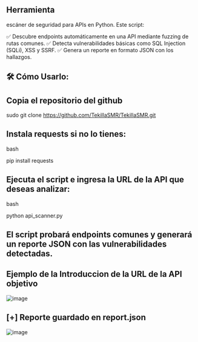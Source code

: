 Herramienta
-----------
escáner de seguridad para APIs en Python. Este script:

✅ Descubre endpoints automáticamente en una API mediante fuzzing de rutas comunes.
✅ Detecta vulnerabilidades básicas como SQL Injection (SQLi), XSS y SSRF.
✅ Genera un reporte en formato JSON con los hallazgos.




🛠 Cómo Usarlo:
------------------

Copia el repositorio del github
---------------------------------
sudo git clone https://github.com/TekillaSMR/TekillaSMR.git

Instala requests si no lo tienes:
---------------------------------

bash

pip install requests

Ejecuta el script e ingresa la URL de la API que deseas analizar:
----------------------------------------------------------------

bash

python api_scanner.py

El script probará endpoints comunes y generará un reporte JSON con las vulnerabilidades detectadas.
---------------------------------------------------------------------------------------------------

Ejemplo de la Introduccion de la URL de la API objetivo
-----------------------------------------
![image](https://github.com/user-attachments/assets/bbdc85a6-a99c-46a1-9e55-1bcf95232682)

[+] Reporte guardado en report.json
----------------------------------
![image](https://github.com/user-attachments/assets/f2892490-846a-47dd-be57-ceddbb808f08)
